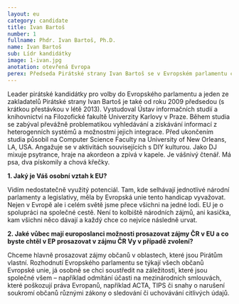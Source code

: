 ```yaml
---
layout: eu
category: candidate
title: Ivan Bartoš
number: 1
fullname: Phdr. Ivan Bartoš, Ph.D.
name: Ivan Bartoš
sub: Lídr kandidátky
image: 1-ivan.jpg
anotation: otevřená Evropa
perex: Předseda Pirátské strany Ivan Bartoš se v Evropském parlamentu chce soustředit na základní pirátská témata – svobodné šíření informací, autorský zákon, svobodný internet a práva občanů na informace a na soukromí. Se svým neortodoxním vzhledem a aktivně otevřeným přístupem k politické práci je přímým kontrastem ostatních profesionálních poslanců – a stejně neortodoxně chce řešit témata, jenž jsou jeho životním posláním. Prosazuje maximální otevřenost, transparentnost a kooperaci.
---
```



Leader pirátské kandidátky pro volby do Evropského parlamentu a jeden ze zakladatelů Pirátské strany Ivan Bartoš je také od roku 2009 předsedou (s krátkou přestávkou v létě 2013). Vystudoval Ústav informačních studií a knihovnictví na Filozofické fakultě Univerzity Karlovy v Praze. Během studia se zabýval převážně problematikou vyhledávání a získávání informací z heterogenních systémů a možnostmi jejich integrace. Před ukončením studia působil na Computer Science Faculty na University of New Orleans, LA, USA. Angažuje se v aktivitách souvisejících s DIY kulturou. Jako DJ mixuje psytrance, hraje na akordeon a zpívá v kapele. Je vášnivý čtenář. Má psa, dva pískomily a chová křečky.

**1. Jaký je Váš osobní vztah k EU?**

Vidím nedostatečně využitý potenciál. Tam, kde selhávají jednotlivé národní parlamenty a legislativy, měla by Evropská unie tento handicap vyvažovat. Nejen v Evropě ale i celém světě jsme přece všichni na jedné lodi. EU je o spolupráci na společné cestě. Není to kolbiště národních zájmů, ani kasička, kam všichni něco dávají a každý chce co nejvíce následně urvat.

**2. Jaké vůbec mají europoslanci možnosti prosazovat zájmy ČR v EU a co byste chtěl v EP prosazovat v zájmu ČR Vy v případě zvolení?**

Chceme hlavně prosazovat zájmy občanů v oblastech, které jsou Pirátům vlastní. Rozhodnutí Evropského parlamentu se týkají všech občanů Evropské unie, já osobně se chci soustředit na záležitosti, které jsou společné všem – například odmítání účasti na mezinárodních smlouvách, které poškozují práva Evropanů, například ACTA, TIPS či snahy o narušení soukromí občanů různými zákony o sledování či uchovávání citlivých údajů.
